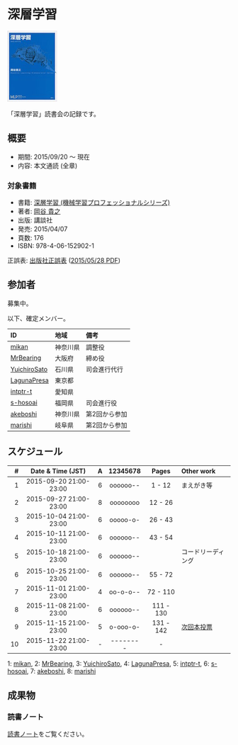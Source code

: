 # 深層学習

[![深層学習](/images/cover-deeplearning.jpg)](http://www.amazon.co.jp/dp/4061529021/)

「深層学習」読書会の記録です。

## 概要

* 期間: 2015/09/20 ～ 現在
* 内容: 本文通読 (全章)

### 対象書籍

* 書籍: [深層学習 (機械学習プロフェッショナルシリーズ)](http://bookclub.kodansha.co.jp/product?isbn=9784061529021)
* 著者: [岡谷 貴之](http://www.vision.is.tohoku.ac.jp/jp/home/)
* 出版: 講談社
* 発売: 2015/04/07
* 頁数: 176
* ISBN: 978-4-06-152902-1

正誤表: [出版社正誤表](http://www.kspub.co.jp/download/) ([2015/05/28 PDF](http://www.kspub.co.jp/download/1529021a.pdf))

## 参加者

募集中。

以下、確定メンバー。

| ID                                              | 地域     | 備考           |
|:------------------------------------------------|:---------|:---------------|
| [mikan](https://github.com/mikan)               | 神奈川県 | 調整役         |
| [MrBearing](https://github.com/MrBearing)       | 大阪府   | 締め役         |
| [YuichiroSato](https://github.com/YuichiroSato) | 石川県   | 司会進行代行   |
| [LagunaPresa](https://github.com/LagunaPresa)   | 東京都   |                |
| [intptr-t](https://github.com/intptr-t)         | 愛知県   |                |
| [s-hosoai](https://github.com/s-hosoai)         | 福岡県   | 司会進行役     |
| [akeboshi](https://github.com/akeboshi)         | 神奈川県 | 第2回から参加  |
| [marishi](https://github.com/marishi)           | 岐阜県   | 第2回から参加  |

## スケジュール

|  # |     Date & Time (JST)  | A | 12345678 |   Pages   | Other work         |
|---:|:----------------------:|:-:|:--------:|:---------:|:-------------------|
|  1 | 2015-09-20 21:00-23:00 | 6 | oooooo-- |   1 -  12 | まえがき等         |
|  2 | 2015-09-27 21:00-23:00 | 8 | oooooooo |  12 -  26 | 　                 |
|  3 | 2015-10-04 21:00-23:00 | 6 | ooooo-o- |  26 -  43 | 　                 |
|  4 | 2015-10-11 21:00-23:00 | 6 | oooooo-- |  43 -  54 | 　                 |
|  5 | 2015-10-18 21:00-23:00 | 6 | oooooo-- |           | コードリーディング |
|  6 | 2015-10-25 21:00-23:00 | 6 | oooooo-- |  55 -  72 | 　                 |
|  7 | 2015-11-01 21:00-23:00 | 4 | oo-o-o-- |  72 - 110 | 　                 |
|  8 | 2015-11-08 21:00-23:00 | 6 | oooooo-- | 111 - 130 | 　                 |
|  9 | 2015-11-15 21:00-23:00 | 5 | o-ooo-o- | 131 - 142 | [次回本投票](https://kagaorange.typeform.com/report/M29YtT/cl8B) |
| 10 | 2015-11-22 21:00-23:00 | - | -------- |  -  | 　                 |
1: [mikan](https://github.com/mikan), 2: [MrBearing](https://github.com/MrBearing), 3: [YuichiroSato](https://github.com/YuichiroSato), 4: [LagunaPresa](https://github.com/LagunaPresa), 5: [intptr-t](https://github.com/intptr-t), 6: [s-hosoai](https://github.com/s-hosoai), 7: [akeboshi](https://github.com/akeboshi), 8: [marishi](https://github.com/marishi)

## 成果物

### 読書ノート

[読書ノート](/note/2-deeplearning.md)をご覧ください。
